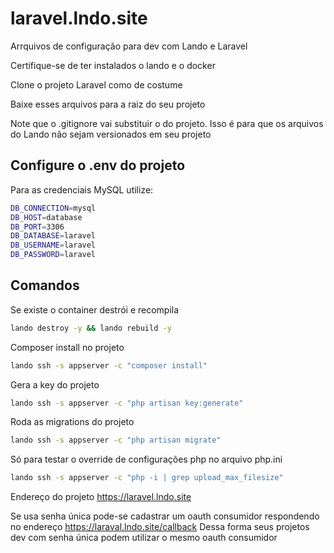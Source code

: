 # laravel.lndo.site

Arrquivos de configuração para dev com Lando e Laravel

Certifique-se de ter instalados o lando e o docker

Clone o projeto Laravel como de costume

Baixe esses arquivos para a raiz do seu projeto

Note que o .gitignore vai substituir o do projeto. Isso é para que os arquivos do Lando não sejam versionados em seu projeto

## Configure o .env do projeto

Para as credenciais MySQL utilize:

```bash
DB_CONNECTION=mysql
DB_HOST=database
DB_PORT=3306
DB_DATABASE=laravel
DB_USERNAME=laravel
DB_PASSWORD=laravel
```

## Comandos

Se existe o container destrói e recompila
```bash
lando destroy -y && lando rebuild -y
```

Composer install no projeto
```bash
lando ssh -s appserver -c "composer install"
```

Gera a key do projeto
```bash
lando ssh -s appserver -c "php artisan key:generate"
```

Roda as migrations do projeto
```bash
lando ssh -s appserver -c "php artisan migrate"
```

Só para testar o override de configurações php no arquivo php.ini
```bash
lando ssh -s appserver -c "php -i | grep upload_max_filesize"
```
Endereço do projeto
https://laravel.lndo.site

Se usa senha única pode-se cadastrar um oauth consumidor respondendo no endereço 
https://laraval.lndo.site/callback 
Dessa forma seus projetos dev com senha única podem utilizar o mesmo oauth consumidor

